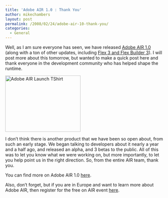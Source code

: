 ```yaml
---
title: 'Adobe AIR 1.0 : Thank You'
author: mikechambers
layout: post
permalink: /2008/02/24/adobe-air-10-thank-you/
categories:
  - General
---
```



Well, as I am sure everyone has seen, we have released [Adobe AIR 1.0][1] (along with a ton of other updates, including [Flex 3 and Flex Builder 3][2]). I will post more about this tomorrow, but wanted to make a quick post here and thank everyone in the development community who has helped shape the runtime.

[<img src="http://farm3.static.flickr.com/2254/2290198773_4e9af3b3b4_m.jpg" width="240" height="180" alt="Adobe AIR Launch TShirt" />][3]

I don&#8217;t think there is another product that we have been so open about, from such an early stage. We began talking to developers about it nearly a year and a half ago, and released an alpha, and 3 betas to the public. All of this was to let you know what we were working on, but more importantly, to let you help point us in the right direction. So, from the entire AIR team, thank you.

You can find more on Adobe AIR 1.0 [here][1].

Also, don&#8217;t forget, but if you are in Europe and want to learn more about Adobe AIR, then register for the free on AIR event [here][4].

 [1]: http://www.adobe.com/go/air
 [2]: http://www.adobe.com/go/flex
 [3]: http://www.flickr.com/photos/mikechambers/2290198773/ "Adobe AIR Launch TShirt by mike.chambers, on Flickr"
 [4]: http://onair.adobe.com